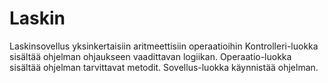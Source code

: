 # Laskin
Laskinsovellus yksinkertaisiin aritmeettisiin operaatioihin
Kontrolleri-luokka sisältää ohjelman ohjaukseen vaadittavan logiikan.
Operaatio-luokka sisältää ohjelman tarvittavat metodit.
Sovellus-luokka käynnistää ohjelman.

